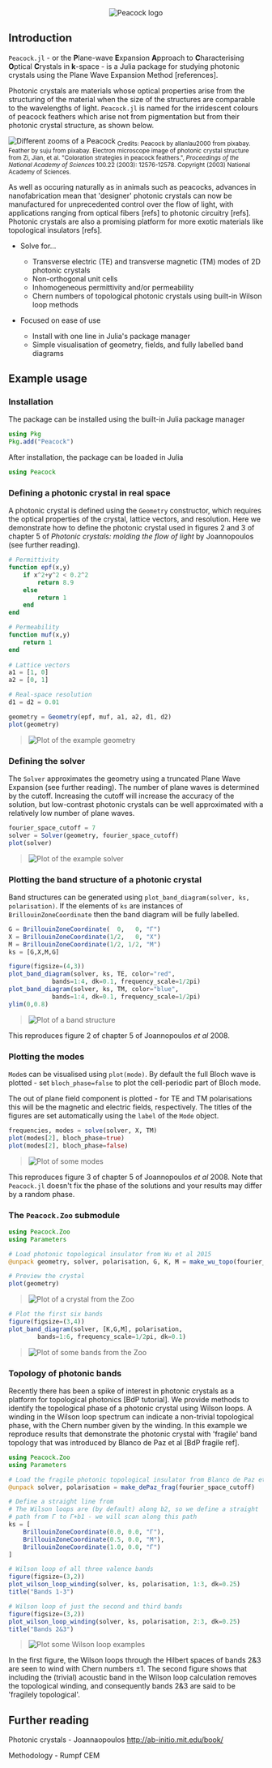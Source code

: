 <div align="center">
<img src="logo.png" alt="Peacock logo"></img>
</div>

## Introduction

`Peacock.jl` - or the **P**lane-wave **E**xpansion **A**pproach to **C**haracterising **O**ptical **C**rystals in **k**-space - is a Julia package for studying photonic crystals using the Plane Wave Expansion Method [references].

Photonic crystals are materials whose optical properties arise from the structuring of the material when the size of the structures are comparable to the wavelengths of light. `Peacock.jl` is named for the irridescent colours of peacock feathers which arise not from pigmentation but from their photonic crystal structure, as shown below.

![Different zooms of a Peacock](zoom.png)
<sub>Credits: Peacock by allanlau2000 from pixabay. Feather by suju from pixabay. Electron microscope image of photonic crystal structure from Zi, Jian, et al. "Coloration strategies in peacock feathers.",  *Proceedings of the National Academy of Sciences* 100.22 (2003): 12576-12578. Copyright (2003) National Academy of Sciences.</sub>

As well as occuring naturally as in animals such as peacocks, advances in nanofabrication mean that 'designer' photonic crystals can now be manufactured for unprecedented control over the flow of light, with applications ranging from optical fibers [refs] to photonic circuitry [refs]. Photonic crystals are also a promising platform for more exotic materials like topological insulators [refs].

* Solve for...
	* Transverse electric (TE) and transverse magnetic (TM) modes of 2D photonic crystals
	* Non-orthogonal unit cells
	* Inhomogeneous permittivity and/or permeability
	* Chern numbers of topological photonic crystals using built-in Wilson loop methods

* Focused on ease of use
	* Install with one line in Julia's package manager
	* Simple visualisation of geometry, fields, and fully labelled band diagrams



## Example usage

### Installation

The package can be installed using the built-in Julia package manager
```julia
using Pkg
Pkg.add("Peacock")
```

After installation, the package can be loaded in Julia
```julia
using Peacock
```


### Defining a photonic crystal in real space

A photonic crystal is defined using the `Geometry` constructor, which requires the optical properties of the crystal, lattice vectors, and resolution. Here we demonstrate how to define the photonic crystal used in figures 2 and 3 of chapter 5 of _Photonic crystals: molding the flow of light_ by Joannopoulos (see further reading).
```julia
# Permittivity
function epf(x,y)
    if x^2+y^2 < 0.2^2
        return 8.9
    else
        return 1
    end
end

# Permeability
function muf(x,y)
    return 1
end
    
# Lattice vectors
a1 = [1, 0]
a2 = [0, 1]

# Real-space resolution
d1 = d2 = 0.01

geometry = Geometry(epf, muf, a1, a2, d1, d2)
plot(geometry)
```
> ![Plot of the example geometry](figures/example_plot_geometry.png)

### Defining the solver

The `Solver` approximates the geometry using a truncated Plane Wave Expansion (see further reading). The number of plane waves is determined by the cutoff. Increasing the cutoff will increase the accuracy of the solution, but low-contrast photonic crystals can be well approximated with a relatively low number of plane waves.

```julia
fourier_space_cutoff = 7
solver = Solver(geometry, fourier_space_cutoff)
plot(solver)
```
> ![Plot of the example solver](figures/example_plot_solver_cutoff=7.png)


### Plotting the band structure of a photonic crystal

Band structures can be generated using `plot_band_diagram(solver, ks, polarisation)`. If the elements of `ks` are instances of `BrillouinZoneCoordinate` then the band diagram will be fully labelled.

```julia
G = BrillouinZoneCoordinate(  0,   0, "Γ")
X = BrillouinZoneCoordinate(1/2,   0, "X")
M = BrillouinZoneCoordinate(1/2, 1/2, "M")
ks = [G,X,M,G]

figure(figsize=(4,3))
plot_band_diagram(solver, ks, TE, color="red",
            bands=1:4, dk=0.1, frequency_scale=1/2pi)
plot_band_diagram(solver, ks, TM, color="blue",
            bands=1:4, dk=0.1, frequency_scale=1/2pi)
ylim(0,0.8)
```
> ![Plot of a band structure](figures/example_plot_band_diagram.png)

This reproduces figure 2 of chapter 5 of Joannopoulos *et al* 2008.

### Plotting the modes

`Mode`s can be visualised using `plot(mode)`. By default the full Bloch wave is plotted - set `bloch_phase=false` to plot the cell-periodic part of Bloch mode.

The out of plane field component is plotted - for TE and TM polarisations this will be the magnetic and electric fields, respectively. The titles of the figures are set automatically using the `label` of the `Mode` object.

```julia
frequencies, modes = solve(solver, X, TM)
plot(modes[2], bloch_phase=true)
plot(modes[2], bloch_phase=false)
```

> ![Plot of some modes](figures/example_plot_modes.png)

This reproduces figure 3 of chapter 5 of Joannopoulos *et al* 2008. Note that `Peacock.jl` doesn't fix the phase of the solutions and your results may differ by a random phase.


### The `Peacock.Zoo` submodule

```julia
using Peacock.Zoo
using Parameters

# Load photonic topological insulator from Wu et al 2015
@unpack geometry, solver, polarisation, G, K, M = make_wu_topo(fourier_space_cutoff)

# Preview the crystal
plot(geometry)
```

> ![Plot of a crystal from the Zoo](figures/example_zoo_geometry.png)

```julia
# Plot the first six bands
figure(figsize=(3,4))
plot_band_diagram(solver, [K,G,M], polarisation,
        bands=1:6, frequency_scale=1/2pi, dk=0.1)
```

> ![Plot of some bands from the Zoo](figures/example_zoo_bands.png)


### Topology of photonic bands

Recently there has been a spike of interest in photonic crystals as a platform for topological photonics [BdP tutorial]. We provide methods to identify the topological phase of a photonic crystal using Wilson loops. A winding in the Wilson loop spectrum can indicate a non-trivial topological phase, with the Chern number given by the winding. In this example we reproduce results that demonstrate the photonic crystal with 'fragile' band topology that was introduced by Blanco de Paz et al [BdP fragile ref].

```julia
using Peacock.Zoo
using Parameters

# Load the fragile photonic topological insulator from Blanco de Paz et al 2018
@unpack solver, polarisation = make_dePaz_frag(fourier_space_cutoff)

# Define a straight line from 
# The Wilson loops are (by default) along b2, so we define a straight
# path from Γ to Γ+b1 - we will scan along this path
ks = [
    BrillouinZoneCoordinate(0.0, 0.0, "Γ"),
    BrillouinZoneCoordinate(0.5, 0.0, "M"),
    BrillouinZoneCoordinate(1.0, 0.0, "Γ")
]

# Wilson loop of all three valence bands
figure(figsize=(3,2))
plot_wilson_loop_winding(solver, ks, polarisation, 1:3, dk=0.25)
title("Bands 1-3")

# Wilson loop of just the second and third bands
figure(figsize=(3,2))
plot_wilson_loop_winding(solver, ks, polarisation, 2:3, dk=0.25)
title("Bands 2&3")
```

> ![Plot some Wilson loop examples](figures/example_wilson_loops.png)

In the first figure, the Wilson loops through the Hilbert spaces of bands 2&3 are seen to wind with Chern numbers ±1. The second figure shows that including the (trivial) acoustic band in the Wilson loop calculation removes the topological winding, and consequently bands 2&3 are said to be 'fragilely topological'.


## Further reading

Photonic crystals - Joannaopoulos
http://ab-initio.mit.edu/book/

Methodology - Rumpf CEM
